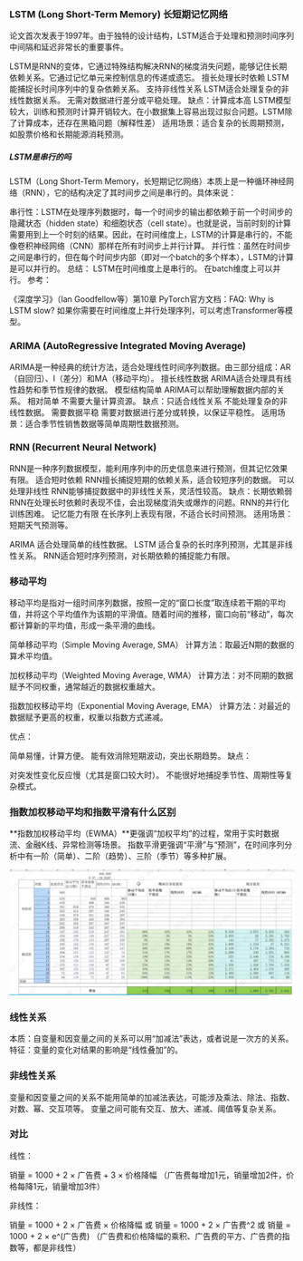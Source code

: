 ### LSTM (Long Short-Term Memory) 长短期记忆网络

论文首次发表于1997年。由于独特的设计结构，LSTM适合于处理和预测时间序列中间隔和延迟非常长的重要事件。


LSTM是RNN的变体，它通过特殊结构解决RNN的梯度消失问题，能够记住长期依赖关系。它通过记忆单元来控制信息的传递或遗忘。
擅长处理长时依赖 LSTM能捕捉长时间序列中的复杂依赖关系。
支持非线性关系 LSTM适合处理复杂的非线性数据关系。
无需对数据进行差分或平稳处理。
缺点：计算成本高 LSTM模型较大，训练和预测时计算开销较大。在小数据集上容易出现过拟合问题。LSTM除了计算成本，还存在黑箱问题（解释性差）
适用场景：适合复杂的长周期预测，如股票价格和长期能源消耗预测。

##### LSTM是串行的吗
LSTM（Long Short-Term Memory，长短期记忆网络）本质上是一种循环神经网络（RNN），它的结构决定了其时间步之间是串行的。具体来说：

串行性：LSTM在处理序列数据时，每一个时间步的输出都依赖于前一个时间步的隐藏状态（hidden state）和细胞状态（cell state）。也就是说，当前时刻的计算需要用到上一个时刻的结果。因此，在时间维度上，LSTM的计算是串行的，不能像卷积神经网络（CNN）那样在所有时间步上并行计算。
并行性：虽然在时间步之间是串行的，但在每个时间步内部（即对一个batch的多个样本），LSTM的计算是可以并行的。
总结：
LSTM在时间维度上是串行的。
在batch维度上可以并行。
参考：

《深度学习》（Ian Goodfellow等）第10章
PyTorch官方文档：FAQ: Why is LSTM slow?
如果你需要在时间维度上并行处理序列，可以考虑Transformer等模型。


### ARIMA (AutoRegressive Integrated Moving Average)

ARIMA是一种经典的统计方法，适合处理线性时间序列数据。由三部分组成：AR（自回归）、I（差分）和MA（移动平均）。
擅长线性数据 ARIMA适合处理具有线性趋势和季节性规律的数据。
模型结构简单 ARIMA可以帮助理解数据内部的关系。
相对简单 不需要大量计算资源。
缺点：只适合线性关系 不能处理复杂的非线性数据。
需要数据平稳 需要对数据进行差分或转换，以保证平稳性。
适用场景：适合季节性销售数据等简单周期性数据预测。


### RNN (Recurrent Neural Network)
RNN是一种序列数据模型，能利用序列中的历史信息来进行预测，但其记忆效果有限。
适合短时依赖 RNN擅长捕捉短期的依赖关系，适合较短序列的数据。
可以处理非线性 RNN能够捕捉数据中的非线性关系，灵活性较高。
缺点：长期依赖弱 RNN在处理长时依赖时表现不佳，会出现梯度消失或爆炸的问题。RNN的并行化训练困难。
记忆能力有限 在长序列上表现有限，不适合长时间预测。
适用场景：短期天气预测等。

ARIMA 适合处理简单的线性数据。
LSTM 适合复杂的长时序列预测，尤其是非线性关系。
RNN适合短时序列预测，对长期依赖的捕捉能力有限。

### 移动平均

移动平均是指对一组时间序列数据，按照一定的“窗口长度”取连续若干期的平均值，并将这个平均值作为该期的平滑值。随着时间的推移，窗口向前“移动”，每次都计算新的平均值，形成一条平滑的曲线。

简单移动平均（Simple Moving Average, SMA）
计算方法：取最近N期的数据的算术平均值。

加权移动平均（Weighted Moving Average, WMA）
计算方法：对不同期的数据赋予不同权重，通常越近的数据权重越大。

指数加权移动平均（Exponential Moving Average, EMA）
计算方法：对最近的数据赋予更高的权重，权重以指数方式递减。

优点：

简单易懂，计算方便。
能有效消除短期波动，突出长期趋势。
缺点：

对突发性变化反应慢（尤其是窗口较大时）。
不能很好地捕捉季节性、周期性等复杂模式。

### 指数加权移动平均和指数平滑有什么区别
**指数加权移动平均（EWMA）**更强调“加权平均”的过程，常用于实时数据流、金融K线、异常检测等场景。
指数平滑更强调“平滑”与“预测”，在时间序列分析中有一阶（简单）、二阶（趋势）、三阶（季节）等多种扩展。

![img.png](img/img6.png)


### 线性关系
本质：自变量和因变量之间的关系可以用“加减法”表达，或者说是一次方的关系。
特征：变量的变化对结果的影响是“线性叠加”的。

### 非线性关系
变量和因变量之间的关系不能用简单的加减法表达，可能涉及乘法、除法、指数、对数、幂、交互项等。
变量之间可能有交互、放大、递减、阈值等复杂关系。

### 对比
线性：

销量 = 1000 + 2 × 广告费 + 3 × 价格降幅
（广告费每增加1元，销量增加2件，价格每降1元，销量增加3件）

非线性：

销量 = 1000 + 2 × 广告费 × 价格降幅
或
销量 = 1000 + 2 × 广告费^2
或
销量 = 1000 + 2 × e^(广告费)
（广告费和价格降幅的乘积、广告费的平方、广告费的指数等，都是非线性）